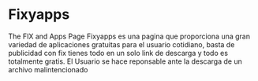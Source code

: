 # Fixyapps
The FIX and Apps Page
Fixyapps es una pagina que proporciona una gran variedad de aplicaciones gratuitas para el usuario cotidiano, basta de publicidad con fix tienes todo en un solo link de descarga
y todo es totalmente gratis.
El Usuario se hace reponsable ante la descarga de un archivo malintencionado 

